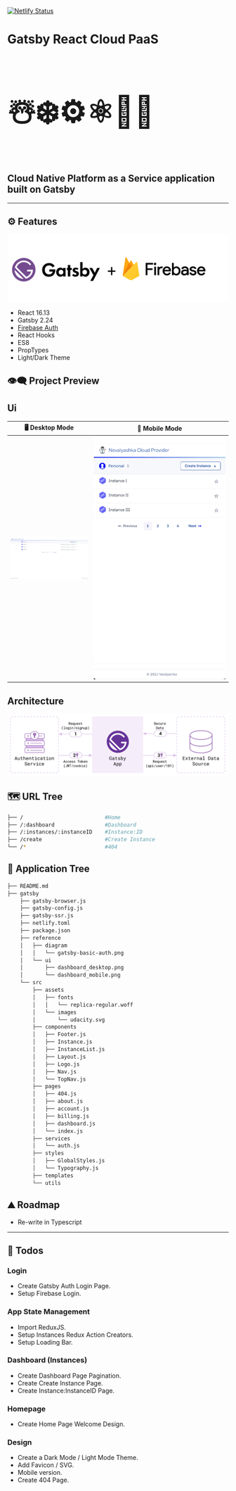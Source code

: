 [![Netlify Status](https://api.netlify.com/api/v1/badges/22d9a6f7-5338-40fb-a84d-542f6b7d2793/deploy-status)](https://app.netlify.com/sites/gatsby-react-cloud-paas/deploys)

# Gatsby React Cloud PaaS

<h3 style="font-size: 5em;">☃️❄️⚙️⚛📶🌐</h3>

## **Cloud Native Platform as a Service application built on Gatsby**

---

## ⚙ Features

![](https://raw.githubusercontent.com/moisestech/gatsby-react-cloud-paas/main/gatsby/reference/diagram/gatsby-firebase-logo.png)

- React 16.13
- Gatsby 2.24
- [Firebase Auth](https://github.com/marcomelilli/gatsby-firebase-simple-auth)
- React Hooks
- ES8
- PropTypes
- Light/Dark Theme

## 👁️‍🗨️ Project Preview

## Ui

|                                                                          🖥️ Desktop Mode                                                                           |                                                                                                  📱 Mobile Mode                                                                                                  |
| :----------------------------------------------------------------------------------------------------------------------------------------------------------------: | :--------------------------------------------------------------------------------------------------------------------------------------------------------------------------------------------------------------: |
| ![](https://raw.githubusercontent.com/moisestech/gatsby-react-cloud-paas/main/gatsby/reference/ui/nevalyashka_cloud_provider_ui_dashboard_desktop_June28_2021.png) | <img src="https://raw.githubusercontent.com/moisestech/gatsby-react-cloud-paas/main/gatsby/reference/ui/nevalyashka_cloud_provider_ui_dashboard_mobile_June28_2021.png" width="500px" style="max-width: 300px"/> |

## Architecture

![](https://raw.githubusercontent.com/moisestech/gatsby-react-cloud-paas/main/gatsby/reference/diagram/gatsby-basic-auth.png)

## 🗺 URL Tree

```bash
├── /                          #Home
├── /:dashboard                #Dashboard
├── /:instances/:instanceID    #Instance:ID
├── /create                    #Create Instance
└── /*                         #404
```

## 🌿 Application Tree

```bash
├── README.md
├── gatsby
    ├── gatsby-browser.js
    ├── gatsby-config.js
    ├── gatsby-ssr.js
    ├── netlify.toml
    ├── package.json
    ├── reference
    │   ├── diagram
    │   │   └── gatsby-basic-auth.png
    │   └── ui
    │       ├── dashboard_desktop.png
    │       └── dashboard_mobile.png
    └── src
        ├── assets
        │   ├── fonts
        │   │   └── replica-regular.woff
        │   └── images
        │       └── udacity.svg
        ├── components
        │   ├── Footer.js
        │   ├── Instance.js
        │   ├── InstanceList.js
        │   ├── Layout.js
        │   ├── Logo.js
        │   ├── Nav.js
        │   └── TopNav.js
        ├── pages
        │   ├── 404.js
        │   ├── about.js
        │   ├── account.js
        │   ├── billing.js
        │   ├── dashboard.js
        │   └── index.js
        ├── services
        │   └── auth.js
        ├── styles
        │   ├── GlobalStyles.js
        │   └── Typography.js
        ├── templates
        └── utils
```

## ⛰️ Roadmap

- Re-write in Typescript

---

## 📝 Todos

### Login

- Create Gatsby Auth Login Page.
- Setup Firebase Login.

### App State Management

- Import ReduxJS.
- Setup Instances Redux Action Creators.
- Setup Loading Bar.

### Dashboard (Instances)

- Create Dashboard Page Pagination.
- Create Create Instance Page.
- Create Instance:InstanceID Page.

### Homepage

- Create Home Page Welcome Design.

### Design

- Create a Dark Mode / Light Mode Theme.
- Add Favicon / SVG.
- Mobile version.
- Create 404 Page.
